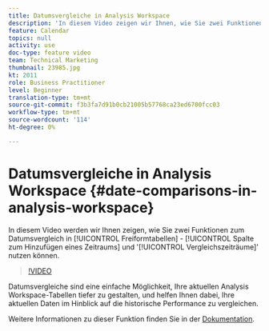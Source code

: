 ```yaml
---
title: Datumsvergleiche in Analysis Workspace
description: 'In diesem Video zeigen wir Ihnen, wie Sie zwei Funktionen zum Datumsvergleich in Freiformtabellen nutzen können: "Spalte mit Zeitraum hinzufügen"und "Zeiträume vergleichen".'
feature: Calendar
topics: null
activity: use
doc-type: feature video
team: Technical Marketing
thumbnail: 23985.jpg
kt: 2011
role: Business Practitioner
level: Beginner
translation-type: tm+mt
source-git-commit: f3b3fa7d91b0cb21005b57768ca23ed6700fcc03
workflow-type: tm+mt
source-wordcount: '114'
ht-degree: 0%

---
```



# Datumsvergleiche in Analysis Workspace {#date-comparisons-in-analysis-workspace}

In diesem Video werden wir Ihnen zeigen, wie Sie zwei Funktionen zum Datumsvergleich in [!UICONTROL Freiformtabellen] - [!UICONTROL Spalte zum Hinzufügen eines Zeitraums] und &#39;[!UICONTROL Vergleichszeiträume]&#39; nutzen können.

>[!VIDEO](https://video.tv.adobe.com/v/23985/?quality=12)

Datumsvergleiche sind eine einfache Möglichkeit, Ihre aktuellen Analysis Workspace-Tabellen tiefer zu gestalten, und helfen Ihnen dabei, Ihre aktuellen Daten im Hinblick auf die historische Performance zu vergleichen.

Weitere Informationen zu dieser Funktion finden Sie in der [Dokumentation](https://marketing.adobe.com/resources/help/en_US/analytics/analysis-workspace/time_comparison.html).
